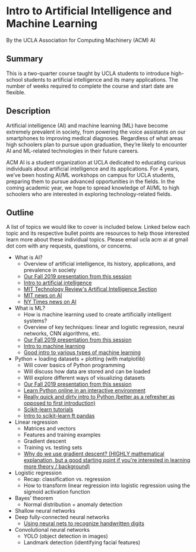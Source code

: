 # Intro to Artificial Intelligence and Machine Learning
By the UCLA Association for Computing Machinery (ACM) AI

## Summary
This is a two-quarter course taught by UCLA students to introduce high-school students to artificial intelligence and its many applications. The number of weeks required to complete the course and start date are flexible.

## Description
Artificial intelligence (AI) and machine learning (ML) have become extremely prevalent in society, from powering the voice assistants on our smartphones to improving medical diagnoses. Regardless of what areas high schoolers plan to pursue upon graduation, they’re likely to encounter AI and ML-related technologies in their future careers.

ACM AI is a student organization at UCLA dedicated to educating curious individuals about artificial intelligence and its applications. For 4 years, we’ve been hosting AI/ML workshops on campus for UCLA students, preparing them to pursue advanced opportunities in the fields. In the coming academic year, we hope to spread knowledge of AI/ML to high schoolers who are interested in exploring technology-related fields. 

## Outline
A list of topics we would like to cover is included below. Linked below each topic and its respective bullet points are resources to help those interested learn more about these individual topics. Please email ucla acm ai at gmail dot com with any requests, questions, or concerns.

* What is AI?
  * Overview of artificial intelligence, its history, applications, and prevalence in society
  * [Our Fall 2019 presentation from this session](https://docs.google.com/presentation/d/1yzc0K7pztHydPVXGULlYszm-J_OnqRxkjr5PlQ4RHDc/edit?usp=sharing)
  * [Intro to artificial intelligence](https://www.geeksforgeeks.org/artificial-intelligence-an-introduction/)
  * [MIT Technology Review's Artifical Intelligence Section](https://www.technologyreview.com/artificial-intelligence/)
  * [MIT news on AI](http://news.mit.edu/topic/artificial-intelligence2)
  * [NY Times news on AI](https://www.nytimes.com/topic/subject/artificial-intelligence)
* What is ML?
  * How is machine learning used to create artificially intelligent systems?
  * Overview of key techniques: linear and logistic regression, neural networks, CNN algorithms, etc.
  * [Our Fall 2019 presentation from this session](https://docs.google.com/presentation/d/1eDwEFXscmPcLhBuYd9ar0gSkjtiyFay55q4IpwgbA5w/edit?usp=sharing)
  * [Intro to machine learning](https://towardsdatascience.com/machine-learning-an-introduction-23b84d51e6d0)
  * [Good intro to various types of machine learning](https://www.geeksforgeeks.org/getting-started-machine-learning/)
* Python + loading datasets + plotting (with matplotlib)
  * Will cover basics of Python programming
  * Will discuss how data are stored and can be loaded
  * Will explore different ways of visualizing datasets
  * [Our Fall 2019 presentation from this session](https://drive.google.com/file/d/1b-NUdhieq6yPRvsEWn_MxaLUZ8sIw0vk/view?usp=sharing)
  * [Learn Python online in an interactive environment](https://www.codecademy.com/learn/learn-python)
  * [Really quick and dirty intro to Python (better as a refresher as opposed to first introduction)](https://www.stavros.io/tutorials/python/)
  * [Scikit-learn tutorials](https://scikit-learn.org/stable/tutorial/index.html)
  * [Intro to scikit-learn ft pandas](https://www.geeksforgeeks.org/learning-model-building-scikit-learn-python-machine-learning-library/)
* Linear regression
  * Matrices and vectors
  * Features and training examples
  * Gradient descent
  * Training vs. testing sets
  * [Why do we use gradient descent? (HIGHLY mathematical explanation, but a good starting point if you're interested in learning more theory / background)](https://scienceofdata.org/2019/11/24/why-gradient-descent/)
* Logistic regression
  * Recap: classification vs. regression
  * How to transform linear regression into logistic regression using the sigmoid activation function
* Bayes’ theorem 
  * Normal distribution + anomaly detection
* Shallow neural networks
* Deep fully-connected neural networks
  * [Using neural nets to recognize handwritten digits](http://neuralnetworksanddeeplearning.com/chap1.html)
* Convolutional neural networks
  * YOLO (object detection in images)
  * Landmark detection (identifying facial features)
